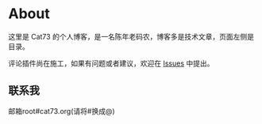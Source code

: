 # About
这里是 Cat73 的个人博客，是一名陈年老码农，博客多是技术文章，页面左侧是目录。

评论插件尚在施工，如果有问题或者建议，欢迎在 [Issues](https://github.com/Cat7373/VitePressBlog/issues) 中提出。

## 联系我
邮箱root#cat73.org(请将#换成@)
